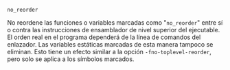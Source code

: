 `no_reorder`[](https://gcc.gnu.org/onlinedocs/gcc/Common-Function-Attributes.html#index-no_005freorder-function-attribute)

No reordene las funciones o variables marcadas como "``no_reorder``" entre sí o contra las instrucciones de ensamblador de nivel superior del ejecutable. El orden real en el programa dependerá de la línea de comandos del enlazador. Las variables estáticas marcadas de esta manera tampoco se eliminan. Esto tiene un efecto similar a la opción ``-fno-toplevel-reorder``, pero solo se aplica a los símbolos marcados.